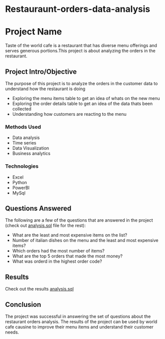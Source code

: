 # Restauraunt-orders-data-analysis

# Project Name
Taste of the world cafe is a restaurant that has diverse menu offerings and serves generous portions.This project is about analyzing the orders in the restaurant.

## Project Intro/Objective
The purpose of this project is to analyze the orders in the customer data to understand how the restaurant is doing

* Exploring the menu items table to get an idea of whats on the new menu
* Exploring the order details table to get an idea of the data thats been collected
* Understanding how customers are reacting to the menu


### Methods Used
* Data analysis
* Time series
* Data Visualization
* Business analytics

### Technologies
* Excel
* Python
* PowerBI
* MySql
 ## Questions Answered

The following are a few of the questions that are answered in the project (check out <a href="https://github.com/avishek09/Music-Store-Analysis/blob/main/analysis.sql">analysis.sql</a> file for the rest):

* What are the least and most expensive items on the list?
* Number of italian dishes on the menu and the least and most expensive items?
* Which orders had the most number of items?
* What are the top 5 orders that made the most money?
* What was orderd in the highest order code?

## Results
Check out the results <a href="https://github.com/avishek09/Music-Store-Analysis/blob/main/analysis.sql">analysis.sql</a>

## Conclusion

The project was successful in answering the set of questions about the restaurant orders analysis. The results of the project can be used by world cafe causine to improve their menu items and understand their customer needs.





